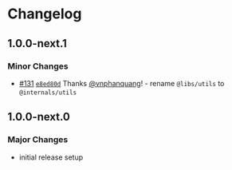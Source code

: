 # Changelog

## 1.0.0-next.1

### Minor Changes

- [#131](https://github.com/sveltevietnam/sveltevietnam.dev/pull/131) [`e8ed80d`](https://github.com/sveltevietnam/sveltevietnam.dev/commit/e8ed80d2d80aa0075f4230c531fd99629eeee1ad) Thanks [@vnphanquang](https://github.com/vnphanquang)! - rename `@libs/utils` to `@internals/utils`

## 1.0.0-next.0

### Major Changes

- initial release setup
